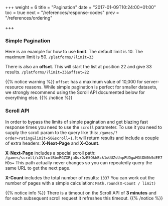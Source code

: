 +++
weight = 6
title = "Pagination"
date = "2017-01-09T10:24:00+01:00"
toc = true
next = "/references/response-codes"
prev = "/references/ordering"

+++

### Simple Pagination
Here is an example for how to use **limit**. The default limit is 10. The maximum limit is 50.
`/platforms/?limit=33`

There is also an **offset**. This will start the list at position 22 and give 33 results.
`/platforms/?limit=33&offset=22`

{{% notice warning %}}
`offset` has a maximum value of 10,000 for server-resource reasons. While simple pagination is perfect for smaller datasets, we strongly recommend using the Scroll API documented below for everything else.
{{% /notice %}}

### Scroll API

In order to bypass the limits of simple pagination and get blazing fast response times you need to use the `scroll` parameter. To use it you need to supply the scroll param to the query like this:
`/games/?order=rating&limit=50&scroll=1`. It will return results and include a couple of extra headers: **X-Next-Page** and **X-Count**. 

**X-Next-Page** includes a special scroll path: `/games/scroll/cXVlcnlBbmRGZXRjaDsxOzE5OkhBck1wUUZsUnpPUDgwMGtDN0hSdEE7MDs=` This path actually never changes so you can repeatedly query the same URL to get the next page.

**X-Count** includes the total number of results: `1337` You can work out the number of pages with a simple calculation: `Math.round(X-Count / limit)`

{{% notice info %}}
There is a timeout on the Scroll API of **3 minutes** and for each subsequent scroll request it refreshes this timeout.
{{% /notice %}}
